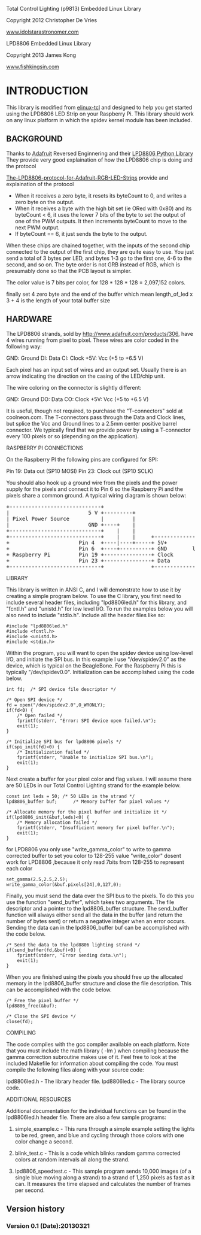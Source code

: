 Total Control Lighting (p9813) Embedded Linux Library

Copyright 2012 Christopher De Vries

www.idolstarastronomer.com


LPD8806 Embedded Linux Library

Copyright 2013 James Kong

www.fishkingsin.com

INTRODUCTION
=====================
This library is modified from [elinux-tcl](https://bitbucket.org/xdseed/elinux-lpd8806/src/) and designed to help you get started using the LPD8806 LED Strip  on your Raspberry Pi.
This library should work on any linux platform in which the spidev kernel
module has been included.

BACKGROUND
----------------------

Thanks to [Adafruit](http://www.adafruit.com/products/306) Reversed Enginnering and their [LPD8806 Python Library](https://github.com/Sh4d/LPD8806)
They provide very good explaination of how the LPD8806 chip is doing and the protocol 


[The-LPD8806-protocol-for-Adafruit-RGB-LED-Strips](http://riderx.info/post/The-LPD8806-protocol-for-Adafruit-RGB-LED-Strips.aspx) provide and explaination of the protocol

*   When it receives a zero byte, it resets its byteCount to 0, and writes a zero byte on the output.
*   When it receives a byte with the high bit set (ie ORed with 0x80) and its byteCount < 6, it uses the lower 7 bits of the byte to set the output of one of the PWM outputs. It then increments byteCount to move to the next PWM output.
*   If byteCount == 6, it just sends the byte to the output.

When these chips are chained together, with the inputs of the second chip connected to the output of the first chip, they are quite easy to use. You just send a total of 3 bytes per LED, and bytes 1-3 go to the first one, 4-6 to the second, and so on.  The byte order is not GRB instead of RGB, which is presumably done so that the PCB layout is simpler.

The color value is 7 bits per color, for 128 * 128 * 128 = 2,097,152 colors.

finally set 4 zero byte and the end of the buffer which mean length_of_led x 3 + 4 is the length of your total buffer size
<!-- The p9813 chip operates with a voltage between 5V and 6.5V. In addition to V+
and Ground inputs, the chip also has a clock input, serial data input, clock
output, and serial data output. The p9813 chip has a maximum serial clock rate
of 15 MHz. 

The p9813 accepts data from the Serial Data in on the rising edge of the
serial input clock signal. It will read one bit per tick. A frame of 4 bytes
(32 bits) is required to set the pixel color. Each byte is sent on MSB order.
The first byte is a flag byte, the second byte is the blue data, the third is
green, and the fourth is red. Each color is represented as an 8 bit unsigned
integer running from 0 (completely off) to 255 (completely on). The flag byte
is made up of the following bits (from highest order, or most significant,
down): -->

<!-- Bit 7: Always 1
Bit 6: Always 1
Bit 5: Inverse of blue bit 7
Bit 4: Inverse of blue bit 6
Bit 3: Inverse of green bit 7
Bit 2: Inverse of green bit 6
Bit 1: Inverse of red bit 7
Bit 0: Inverse of red bit 6 -->

<!-- As an example, the following sample of C code calculates the flag bit (this is
included in the library):

    uint8_t make_flag(uint8_t red, uint8_t green, uint8_t blue) {
      uint8_t flag;

      flag =  (red&0xc0)>>6;
      flag |= (green&0xc0)>>4;
      flag |= (blue&0xc0)>>2;

      return ~flag;
    } -->

<!-- Once a pixel's color is set, it will pass along subsequent 32 bit frames via
its clock out and serial data out ports. 

To initialize a p9813 chip to receive a new color you must send a frame
composed entirely of 0s (32 bits of 0s). In order to display the colors you
have sent to a chip, you must also send a frame of 32 bits of 0s. It appears
as though you actually must send more than one frame of 0s if the chain of
pixels is long. This library will send 1 frame of 0s to initialize the chip
prior to sending out pixel data and 2 frames of 0s to display the pixels
after.

The BeagleBone and Raspberri PI have processors with built-in support for SPI,
making it very fast.  In order to use this capability from userspace linux
programs, you must use a linux kernel with the spidev module built in. The
Angstrom linux BeagleBone demo image (available at
http://downloads.angstrom-distribution.org/demo/beaglebone/) starting with the
June 18, 2012 image have spidev compiled in. I have done my testing with the
June 18, 2012 image available at
http://downloads.angstrom-distribution.org/demo/beaglebone/archive/Angstrom-Cloud9-IDE-GNOME-eglibc-ipk-v2012.05-beaglebone-2012.06.18.img.xz
You can find more information about installing the SPI drivers on your
Raspberry Pi by reading this entry in the Brian's Life blog:
http://www.brianhensley.net/2012/07/getting-spi-working-on-raspberry-pi.html . -->

HARDWARE
----------------------
The LPD8806 strands, sold by http://www.adafruit.com/products/306, have 4 wires
running from pixel to pixel. These wires are color coded in the following way:

GND: Ground
DI: Data
CI: Clock
+5V: Vcc (+5 to +6.5 V)

Each pixel has an input set of wires and an output set. Usually there is an
arrow indicating the direction on the casing of the LED/chip unit.
<!--  It is more
convenient to use the connectors which you can purchase from coolneon.com. You
will need the female connector to send data to the pixels.  -->
The wire coloring on the connector is slightly different:

GND: Ground
DO: Data
CO: Clock
+5V: Vcc (+5 to +6.5 V)

It is useful, though not required, to purchase the "T-connectors" sold at
coolneon.com. The T-connectors pass through the Data and Clock lines, but
splice the Vcc and Ground lines to a 2.5mm center positive barrel connector.
We typically find that we provide power by using a T-connector every 100
pixels or so (depending on the application). 

<!-- BEAGLEBONE CONNECTIONS

On the BeagleBone the following pins are configured for SPI:

P9 Header Pin 30: Data out (SPI1_D1)
P9 Header Pin 31: Clock out (SPI1_SCLK)

You should also hook up a ground wire from the pixels and the power supply for
the pixels to P9 Header Pin 1 or 2. A typical wiring diagram is shown below:

<pre>
+-----------------------------+
|                         5 V +---------+
| Pixel Power Source          |         |
|                         GND +----+    |
+-----------------------------+    |    |
                                   |    |     +-----------------------------+
+-----------------------------+    |    +-----+ V+                          |
+                   P9 Pin 1  +----+----------+ GND        lpd8806 Pixel        |
+ BeagleBone        P9 Pin 30 +---------------+ Data                        |
+                   P9 Pin 31 +---------------+ Clock                       |
+-----------------------------+               +-----------------------------+
</pre> -->
RASPBERRY PI CONNECTIONS

On the Raspberry PI the following pins are configured for SPI:

Pin 19: Data out (SP10 MOSI)
Pin 23: Clock out (SP10 SCLK)

You should also hook up a ground wire from the pixels and the power supply for
the pixels and connect it to Pin 6 so the Raspberry Pi and the pixels share a
common ground. A typical wiring diagram is shown below:

<pre>
+-----------------------------+
|                         5 V +---------+
| Pixel Power Source          |         |
|                         GND +----+    |
+-----------------------------+    |    |
+-----------------------------+    |    |     +-----------------------------+
+                      Pin 4  +----|----+-----+ 5V+                          |
+                      Pin 6  +----+----------+ GND        lpd8806 Pixel     |
+ Raspberry Pi         Pin 19 +---------------+ Clock                        |
+                      Pin 23 +---------------+ Data                         |
+-----------------------------+               +-----------------------------+
</pre>

LIBRARY

This library is written in ANSI C, and I will demonstrate how to use it by
creating a simple program below.  To use the C library, you first need to
include several header files, including "lpd8806led.h" for this library, and
"fcntl.h" and "unistd.h" for low level I/O. To run the examples below you will
also need to include "stdio.h". Include all the header files like so:

    #include "lpd8806led.h"
    #include <fcntl.h>
    #include <unistd.h>
    #include <stdio.h>

Within the program, you will want to open the spidev device using low-level
I/O, and initiate the SPI bus. In this example I use "/dev/spidev2.0" as the
device, which is typical on the BeagleBone. For the Raspberry Pi this is
typically "/dev/spidev0.0". Initialization can be accomplished using the code
below.

    int fd;  /* SPI device file descriptor */

    /* Open SPI device */
    fd = open("/dev/spidev2.0",O_WRONLY);
    if(fd<0) {
        /* Open failed */
        fprintf(stderr, "Error: SPI device open failed.\n");
        exit(1);
    }

    /* Initialize SPI bus for lpd8806 pixels */
    if(spi_init(fd)<0) {
        /* Initialization failed */
        fprintf(stderr, "Unable to initialize SPI bus.\n");
        exit(1);
    }

Next create a buffer for your pixel color and flag values. I will assume there
are 50 LEDs in our Total Control Lighting strand for the example below.

    const int leds = 50; /* 50 LEDs in the strand */
    lpd8806_buffer buf;      /* Memory buffer for pixel values */

    /* Allocate memory for the pixel buffer and initialize it */
    if(lpd8806_init(&buf,leds)<0) {
        /* Memory allocation failed */
        fprintf(stderr, "Insufficient memory for pixel buffer.\n");
        exit(1);
    }

<!-- After creating the pixel buffer, you can then start writing to it. There are
two options. You can send raw pixel colors to the lpd8806 strands using the
"write_color" function. This function accepts red, green, and blue colors as
uint8_t integers in the range of 0 to 255. Unfortunately a color of 127 for
any of the LED colors does not appear to be half as bright as 255. It is in
fact much brighter to our eyes. Therefore, you can also use the
"write_gamma_color" function which will apply a gamma correction for each
color that you establish using the "set_gamma" function. Both the
"write_color" and "write_gamma_color" functions accept four arguments. The
first is a pointer to a lpd8806_color structure. The second is a uint8_t integer
that represents red, the third is a uint8_t integer representing green, and
the fourth is a uint8_t integer representing blue. To set the 24th pixel in a
strand to solid bright blue, I could use the following code:
 -->
for LPD8806 you only use  "write_gamma_color" to write to gamma corrected buffer to set you color to 128-255 value
"write_color" dosent work for LPD8806 ,because it only read 7bits from 128-255 to represent each color
<!-- write_color(&buf.pixels[24],0,0,255); -->

<!-- If I wanted to apply gamma correction to that pixel, and set it to about 1/2
brightness green. I would use the following code:
 -->

    set_gamma(2.5,2.5,2.5);
    write_gamma_color(&buf.pixels[24],0,127,0);

<!-- Note that before using the "write_gamma_color" function you must set the gamma
correction factors. They can be set differently for each LED color. Values
betwen 2.2 and 3.0 appear to work best. The "set_gamma" function takes three
double precision floating point values as arguments. The red gamma correction
facor is first, followed by the green and then the blue factor. To set all
colors to a gamma correction of 2.2 I would use the following code:
 -->
    

<!-- The gamma correction function sets up a lookup table so that each
"write_gamma_color" will be fast. -->

Finally, you must send the data over the SPI bus to the pixels. To do this you
use the function "send_buffer", which takes two arguments. The file descriptor
and a pointer to the lpd8806_buffer structure. The send_buffer function will
always either send all the data in the buffer (and return the number of bytes
sent) or return a negative integer when an error occurs. Sending the data can
in the lpd8806_buffer buf can be accomplished with the code below.

    /* Send the data to the lpd8806 lighting strand */
    if(send_buffer(fd,&buf)<0) {
        fprintf(stderr, "Error sending data.\n");
        exit(1);
    }

When you are finished using the pixels you should free up the allocated memory
in the lpd8806_buffer structure and close the file description. This can be
accomplished with the code below.

    /* Free the pixel buffer */
    lpd8806_free(&buf);

    /* Close the SPI device */
    close(fd);

COMPILING

The code compiles with the gcc compiler available on each platform. Note that
you must include the math library ( -lm ) when compiling because the gamma
correction subroutine makes use of it. Feel free to look at the included
Makefile for information about compiling the code. You must compile the
following files along with your source code:

lpd8806led.h - The library header file.
lpd8806led.c - The library source code.

ADDITIONAL RESOURCES

Additional documentation for the individual functions can be found in the
lpd8806led.h header file. There are also a few sample programs:

1. simple_example.c - This runs through a simple example setting the lights to
be red, green, and blue and cycling through those colors with one color change
a second. 

2. blink_test.c - This is a code which blinks random gamma corrected colors at
random intervals all along the strand.

3. lpd8806_speedtest.c - This sample program sends 10,000 images (of a single blue
moving along a strand) to a strand of 1,250 pixels as fast as it can. It
measures the time elapsed and calculates the number of frames per second.


Version history
------------

### Version 0.1 (Date):20130321
